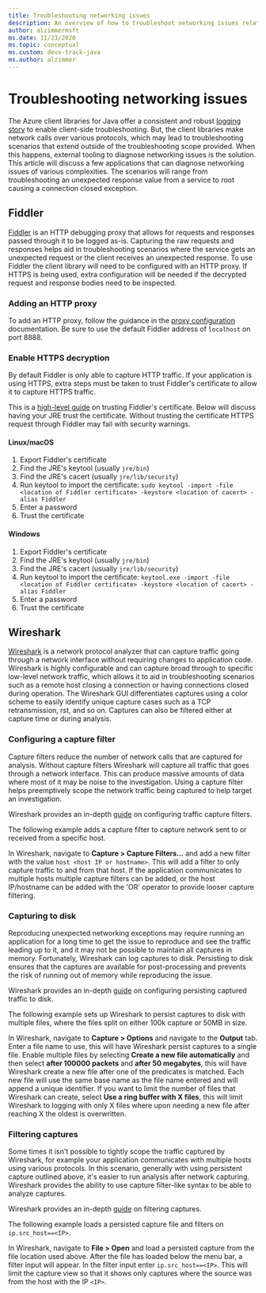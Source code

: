 ```yaml
---
title: Troubleshooting networking issues
description: An overview of how to troubleshoot networking issues related to using the Azure SDK for Java
author: alzimmermsft
ms.date: 11/23/2020
ms.topic: conceptual
ms.custom: devx-track-java
ms.author: alzimmer
---
```


# Troubleshooting networking issues

The Azure client libraries for Java offer a consistent and robust [logging story](java-sdk-logging-overview.md) to enable client-side troubleshooting. But, the client libraries make network calls over various protocols, which may lead to troubleshooting scenarios that extend outside of the troubleshooting scope provided. When this happens, external tooling to diagnose networking issues is the solution. This article will discuss a few applications that can diagnose networking issues of various complexities. The scenarios will range from troubleshooting an unexpected response value from a service to root causing a connection closed exception.

## Fiddler

[Fiddler](https://docs.telerik.com/fiddler-everywhere/introduction) is an HTTP debugging proxy that allows for requests and responses passed through it to be logged as-is. Capturing the raw requests and responses helps aid in troubleshooting scenarios where the service gets an unexpected request or the client receives an unexpected response. To use Fiddler the client library will need to be configured with an HTTP proxy. If HTTPS is being used, extra configuration will be needed if the decrypted request and response bodies need to be inspected.

### Adding an HTTP proxy

To add an HTTP proxy, follow the guidance in the [proxy configuration](java-sdk-proxying.md) documentation. Be sure to use the default Fiddler address of `localhost` on port 8888.

### Enable HTTPS decryption

By default Fiddler is only able to capture HTTP traffic. If your application is using HTTPS, extra steps must be taken to trust Fiddler's certificate to allow it to capture HTTPS traffic.

This is a [high-level guide](https://docs.telerik.com/fiddler-everywhere/user-guide/settings/https) on trusting Fiddler's certificate. Below will discuss having your JRE trust the certificate. Without trusting the certificate HTTPS request through Fiddler may fail with security warnings.

#### Linux/macOS

1. Export Fiddler's certificate
2. Find the JRE's keytool (usually `jre/bin`)
3. Find the JRE's cacert (usually `jre/lib/security`)
4. Run keytool to import the certificate: `sudo keytool -import -file <location of Fiddler certificate> -keystore <location of cacert> -alias Fiddler`
5. Enter a password
6. Trust the certificate

#### Windows

1. Export Fiddler's certificate
2. Find the JRE's keytool (usually `jre/bin`)
3. Find the JRE's cacert (usually `jre/lib/security`)
4. Run keytool to import the certificate: `keytool.exe -import -file <location of Fiddler certificate> -keystore <location of cacert> -alias Fiddler`
5. Enter a password
6. Trust the certificate

## Wireshark

[Wireshark](https://www.wireshark.org/) is a network protocol analyzer that can capture traffic going through a network interface without requiring changes to application code. Wireshark is highly configurable and can capture broad through to specific low-level network traffic, which allows it to aid in troubleshooting scenarios such as a remote host closing a connection or having connections closed during operation. The Wireshark GUI differentiates captures using a color scheme to easily identify unique capture cases such as a TCP retransmission, rst, and so on. Captures can also be filtered either at capture time or during analysis.

### Configuring a capture filter

Capture filters reduce the number of network calls that are captured for analysis. Without capture filters Wireshark will capture all traffic that goes through a network interface. This can produce massive amounts of data where most of it may be noise to the investigation. Using a capture filter helps preemptively scope the network traffic being captured to help target an investigation.

Wireshark provides an in-depth [guide](https://www.wireshark.org/docs/wsug_html_chunked/ChapterCapture.html) on configuring traffic capture filters.

The following example adds a capture filter to capture network sent to or received from a specific host.

In Wireshark, navigate to **Capture > Capture Filters...** and add a new filter with the value `host <host IP or hostname>`. This will add a filter to only capture traffic to and from that host. If the application communicates to multiple hosts multiple capture filters can be added, or the host IP/hostname can be added with the 'OR' operator to provide looser capture filtering.

### Capturing to disk

Reproducing unexpected networking exceptions may require running an application for a long time to get the issue to reproduce and see the traffic leading up to it, and it may not be possible to maintain all captures in memory. Fortunately, Wireshark can log captures to disk. Persisting to disk ensures that the captures are available for post-processing and prevents the risk of running out of memory while reproducing the issue.

Wireshark provides an in-depth [guide](https://www.wireshark.org/docs/wsug_html_chunked/ChapterIO.html) on configuring persisting captured traffic to disk.

The following example sets up Wireshark to persist captures to disk with multiple files, where the files split on either 100k capture or 50MB in size.

In Wireshark, navigate to **Capture > Options** and navigate to the **Output** tab. Enter a file name to use, this will have Wireshark persist captures to a single file. Enable multiple files by selecting **Create a new file automatically** and then select **after 100000 packets** and **after 50 megabytes**, this will have Wireshark create a new file after one of the predicates is matched. Each new file will use the same base name as the file name entered and will append a unique identifier. If you want to limit the number of files that Wireshark can create, select **Use a ring buffer with X files**, this will limit Wireshark to logging with only X files where upon needing a new file after reaching X the oldest is overwritten.

### Filtering captures

Some times it isn't possible to tightly scope the traffic captured by Wireshark, for example your application communicates with multiple hosts using various protocols. In this scenario, generally with using persistent capture outlined above, it's easier to run analysis after network capturing. Wireshark provides the ability to use capture filter-like syntax to be able to analyze captures.

Wireshark provides an in-depth [guide](https://www.wireshark.org/docs/wsug_html_chunked/ChapterWork.html) on filtering captures.

The following example loads a persisted capture file and filters on `ip.src_host==<IP>`.

In Wireshark, navigate to **File > Open** and load a persisted capture from the file location used above. After the file has loaded below the menu bar, a filter input will appear. In the filter input enter `ip.src_host==<IP>`. This will limit the capture view so that it shows only captures where the source was from the host with the IP `<IP>`.
